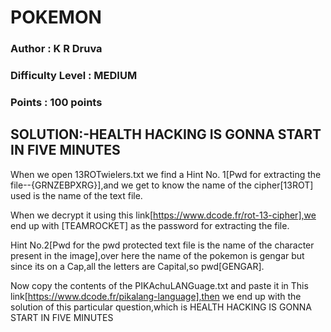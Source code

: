 # POKEMON
### Author : K R Druva
### Difficulty Level : MEDIUM
### Points : 100 points

## SOLUTION:-HEALTH HACKING IS GONNA START IN FIVE MINUTES

When we open 13ROTwielers.txt we find a
 Hint No. 1[Pwd for extracting the file--{GRNZEBPXRG}],and we get to know the name of the cipher[13ROT] used is the name of the text file.
 
 When we decrypt it using this link[https://www.dcode.fr/rot-13-cipher],we end up with [TEAMROCKET] as the password for extracting the file.
 

 Hint No.2[Pwd for the pwd protected text file is the name of the character present in the image],over here the name of the pokemon is gengar but since its on a Cap,all the letters are Capital,so pwd[GENGAR].


Now copy  the contents of the PIKAchuLANGuage.txt and paste it in This link[https://www.dcode.fr/pikalang-language],then we end up with the solution of this particular question,which is
HEALTH HACKING IS GONNA START IN FIVE MINUTES


